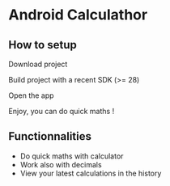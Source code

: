 # Android Calculathor

## How to setup 

Download project

Build project with a recent SDK (>= 28) 

Open the app 

Enjoy, you can do quick maths ! 

## Functionnalities

- Do quick maths with calculator 
- Work also with decimals 
- View your latest calculations in the history

